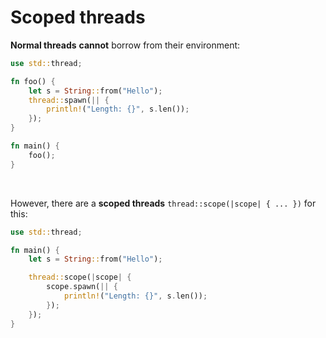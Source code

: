 # Scoped threads
**Normal threads** **cannot** borrow from their environment:
```Rust
use std::thread;

fn foo() {
    let s = String::from("Hello");
    thread::spawn(|| {
        println!("Length: {}", s.len());
    });
}

fn main() {
    foo();
}
```

<br>

However, there are a **scoped threads** `thread::scope(|scope| { ... })` for this:
```Rust
use std::thread;

fn main() {
    let s = String::from("Hello");

    thread::scope(|scope| {
        scope.spawn(|| {
            println!("Length: {}", s.len());
        });
    });
}
```

